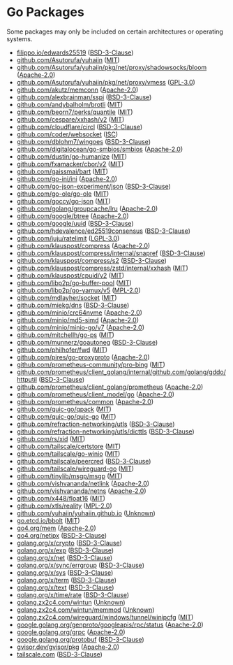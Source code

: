 # Go Packages

Some packages may only be included on certain architectures or operating systems.

- [filippo.io/edwards25519](https://pkg.go.dev/filippo.io/edwards25519) ([BSD-3-Clause](https://github.com/FiloSottile/edwards25519/blob/v1.1.0/LICENSE))
- [github.com/Asutorufa/yuhaiin](https://pkg.go.dev/github.com/Asutorufa/yuhaiin) ([MIT](https://github.com/Asutorufa/yuhaiin/blob/HEAD/LICENSE))
- [github.com/Asutorufa/yuhaiin/pkg/net/proxy/shadowsocks/bloom](https://pkg.go.dev/github.com/Asutorufa/yuhaiin/pkg/net/proxy/shadowsocks/bloom) ([Apache-2.0](https://github.com/Asutorufa/yuhaiin/blob/HEAD/pkg/net/proxy/shadowsocks/bloom/LICENSE))
- [github.com/Asutorufa/yuhaiin/pkg/net/proxy/vmess](https://pkg.go.dev/github.com/Asutorufa/yuhaiin/pkg/net/proxy/vmess) ([GPL-3.0](https://github.com/Asutorufa/yuhaiin/blob/HEAD/pkg/net/proxy/vmess/LICENSE))
- [github.com/akutz/memconn](https://pkg.go.dev/github.com/akutz/memconn) ([Apache-2.0](https://github.com/akutz/memconn/blob/v0.1.0/LICENSE))
- [github.com/alexbrainman/sspi](https://pkg.go.dev/github.com/alexbrainman/sspi) ([BSD-3-Clause](https://github.com/alexbrainman/sspi/blob/1a75b4708caa/LICENSE))
- [github.com/andybalholm/brotli](https://pkg.go.dev/github.com/andybalholm/brotli) ([MIT](https://github.com/andybalholm/brotli/blob/v1.1.0/LICENSE))
- [github.com/beorn7/perks/quantile](https://pkg.go.dev/github.com/beorn7/perks/quantile) ([MIT](https://github.com/beorn7/perks/blob/v1.0.1/LICENSE))
- [github.com/cespare/xxhash/v2](https://pkg.go.dev/github.com/cespare/xxhash/v2) ([MIT](https://github.com/cespare/xxhash/blob/v2.3.0/LICENSE.txt))
- [github.com/cloudflare/circl](https://pkg.go.dev/github.com/cloudflare/circl) ([BSD-3-Clause](https://github.com/cloudflare/circl/blob/v1.6.1/LICENSE))
- [github.com/coder/websocket](https://pkg.go.dev/github.com/coder/websocket) ([ISC](https://github.com/coder/websocket/blob/v1.8.12/LICENSE.txt))
- [github.com/dblohm7/wingoes](https://pkg.go.dev/github.com/dblohm7/wingoes) ([BSD-3-Clause](https://github.com/dblohm7/wingoes/blob/a09d6be7affa/LICENSE))
- [github.com/digitalocean/go-smbios/smbios](https://pkg.go.dev/github.com/digitalocean/go-smbios/smbios) ([Apache-2.0](https://github.com/digitalocean/go-smbios/blob/390a4f403a8e/LICENSE.md))
- [github.com/dustin/go-humanize](https://pkg.go.dev/github.com/dustin/go-humanize) ([MIT](https://github.com/dustin/go-humanize/blob/v1.0.1/LICENSE))
- [github.com/fxamacker/cbor/v2](https://pkg.go.dev/github.com/fxamacker/cbor/v2) ([MIT](https://github.com/fxamacker/cbor/blob/v2.7.0/LICENSE))
- [github.com/gaissmai/bart](https://pkg.go.dev/github.com/gaissmai/bart) ([MIT](https://github.com/gaissmai/bart/blob/v0.18.0/LICENSE))
- [github.com/go-ini/ini](https://pkg.go.dev/github.com/go-ini/ini) ([Apache-2.0](https://github.com/go-ini/ini/blob/v1.67.0/LICENSE))
- [github.com/go-json-experiment/json](https://pkg.go.dev/github.com/go-json-experiment/json) ([BSD-3-Clause](https://github.com/go-json-experiment/json/blob/e39067aee2d2/LICENSE))
- [github.com/go-ole/go-ole](https://pkg.go.dev/github.com/go-ole/go-ole) ([MIT](https://github.com/go-ole/go-ole/blob/v1.3.0/LICENSE))
- [github.com/goccy/go-json](https://pkg.go.dev/github.com/goccy/go-json) ([MIT](https://github.com/goccy/go-json/blob/v0.10.5/LICENSE))
- [github.com/golang/groupcache/lru](https://pkg.go.dev/github.com/golang/groupcache/lru) ([Apache-2.0](https://github.com/golang/groupcache/blob/41bb18bfe9da/LICENSE))
- [github.com/google/btree](https://pkg.go.dev/github.com/google/btree) ([Apache-2.0](https://github.com/google/btree/blob/v1.1.2/LICENSE))
- [github.com/google/uuid](https://pkg.go.dev/github.com/google/uuid) ([BSD-3-Clause](https://github.com/google/uuid/blob/v1.6.0/LICENSE))
- [github.com/hdevalence/ed25519consensus](https://pkg.go.dev/github.com/hdevalence/ed25519consensus) ([BSD-3-Clause](https://github.com/hdevalence/ed25519consensus/blob/v0.2.0/LICENSE))
- [github.com/juju/ratelimit](https://pkg.go.dev/github.com/juju/ratelimit) ([LGPL-3.0](https://github.com/juju/ratelimit/blob/v1.0.2/LICENSE))
- [github.com/klauspost/compress](https://pkg.go.dev/github.com/klauspost/compress) ([Apache-2.0](https://github.com/klauspost/compress/blob/v1.18.0/LICENSE))
- [github.com/klauspost/compress/internal/snapref](https://pkg.go.dev/github.com/klauspost/compress/internal/snapref) ([BSD-3-Clause](https://github.com/klauspost/compress/blob/v1.18.0/internal/snapref/LICENSE))
- [github.com/klauspost/compress/s2](https://pkg.go.dev/github.com/klauspost/compress/s2) ([BSD-3-Clause](https://github.com/klauspost/compress/blob/v1.18.0/s2/LICENSE))
- [github.com/klauspost/compress/zstd/internal/xxhash](https://pkg.go.dev/github.com/klauspost/compress/zstd/internal/xxhash) ([MIT](https://github.com/klauspost/compress/blob/v1.18.0/zstd/internal/xxhash/LICENSE.txt))
- [github.com/klauspost/cpuid/v2](https://pkg.go.dev/github.com/klauspost/cpuid/v2) ([MIT](https://github.com/klauspost/cpuid/blob/v2.2.11/LICENSE))
- [github.com/libp2p/go-buffer-pool](https://pkg.go.dev/github.com/libp2p/go-buffer-pool) ([MIT](https://github.com/libp2p/go-buffer-pool/blob/v0.1.0/LICENSE))
- [github.com/libp2p/go-yamux/v5](https://pkg.go.dev/github.com/libp2p/go-yamux/v5) ([MPL-2.0](https://github.com/libp2p/go-yamux/blob/v5.1.0/LICENSE))
- [github.com/mdlayher/socket](https://pkg.go.dev/github.com/mdlayher/socket) ([MIT](https://github.com/mdlayher/socket/blob/v0.5.0/LICENSE.md))
- [github.com/miekg/dns](https://pkg.go.dev/github.com/miekg/dns) ([BSD-3-Clause](https://github.com/miekg/dns/blob/v1.1.68/LICENSE))
- [github.com/minio/crc64nvme](https://pkg.go.dev/github.com/minio/crc64nvme) ([Apache-2.0](https://github.com/minio/crc64nvme/blob/v1.0.2/LICENSE))
- [github.com/minio/md5-simd](https://pkg.go.dev/github.com/minio/md5-simd) ([Apache-2.0](https://github.com/minio/md5-simd/blob/v1.1.2/LICENSE))
- [github.com/minio/minio-go/v7](https://pkg.go.dev/github.com/minio/minio-go/v7) ([Apache-2.0](https://github.com/minio/minio-go/blob/v7.0.95/LICENSE))
- [github.com/mitchellh/go-ps](https://pkg.go.dev/github.com/mitchellh/go-ps) ([MIT](https://github.com/mitchellh/go-ps/blob/v1.0.0/LICENSE.md))
- [github.com/munnerz/goautoneg](https://pkg.go.dev/github.com/munnerz/goautoneg) ([BSD-3-Clause](https://github.com/munnerz/goautoneg/blob/a7dc8b61c822/LICENSE))
- [github.com/philhofer/fwd](https://pkg.go.dev/github.com/philhofer/fwd) ([MIT](https://github.com/philhofer/fwd/blob/v1.2.0/LICENSE.md))
- [github.com/pires/go-proxyproto](https://pkg.go.dev/github.com/pires/go-proxyproto) ([Apache-2.0](https://github.com/pires/go-proxyproto/blob/v0.8.1/LICENSE))
- [github.com/prometheus-community/pro-bing](https://pkg.go.dev/github.com/prometheus-community/pro-bing) ([MIT](https://github.com/Asutorufa/pro-bing/blob/626d07c0d4ca/LICENSE))
- [github.com/prometheus/client_golang/internal/github.com/golang/gddo/httputil](https://pkg.go.dev/github.com/prometheus/client_golang/internal/github.com/golang/gddo/httputil) ([BSD-3-Clause](https://github.com/prometheus/client_golang/blob/v1.23.0/internal/github.com/golang/gddo/LICENSE))
- [github.com/prometheus/client_golang/prometheus](https://pkg.go.dev/github.com/prometheus/client_golang/prometheus) ([Apache-2.0](https://github.com/prometheus/client_golang/blob/v1.23.0/LICENSE))
- [github.com/prometheus/client_model/go](https://pkg.go.dev/github.com/prometheus/client_model/go) ([Apache-2.0](https://github.com/prometheus/client_model/blob/v0.6.2/LICENSE))
- [github.com/prometheus/common](https://pkg.go.dev/github.com/prometheus/common) ([Apache-2.0](https://github.com/prometheus/common/blob/v0.65.0/LICENSE))
- [github.com/quic-go/qpack](https://pkg.go.dev/github.com/quic-go/qpack) ([MIT](https://github.com/quic-go/qpack/blob/v0.5.1/LICENSE.md))
- [github.com/quic-go/quic-go](https://pkg.go.dev/github.com/quic-go/quic-go) ([MIT](https://github.com/quic-go/quic-go/blob/v0.54.0/LICENSE))
- [github.com/refraction-networking/utls](https://pkg.go.dev/github.com/refraction-networking/utls) ([BSD-3-Clause](https://github.com/refraction-networking/utls/blob/v1.8.0/LICENSE))
- [github.com/refraction-networking/utls/dicttls](https://pkg.go.dev/github.com/refraction-networking/utls/dicttls) ([BSD-3-Clause](https://github.com/refraction-networking/utls/blob/v1.8.0/dicttls/LICENSE))
- [github.com/rs/xid](https://pkg.go.dev/github.com/rs/xid) ([MIT](https://github.com/rs/xid/blob/v1.6.0/LICENSE))
- [github.com/tailscale/certstore](https://pkg.go.dev/github.com/tailscale/certstore) ([MIT](https://github.com/tailscale/certstore/blob/d3fa0460f47e/LICENSE.md))
- [github.com/tailscale/go-winio](https://pkg.go.dev/github.com/tailscale/go-winio) ([MIT](https://github.com/tailscale/go-winio/blob/c4f33415bf55/LICENSE))
- [github.com/tailscale/peercred](https://pkg.go.dev/github.com/tailscale/peercred) ([BSD-3-Clause](https://github.com/tailscale/peercred/blob/35a0c7bd7edc/LICENSE))
- [github.com/tailscale/wireguard-go](https://pkg.go.dev/github.com/tailscale/wireguard-go) ([MIT](https://github.com/tailscale/wireguard-go/blob/1d0488a3d7da/LICENSE))
- [github.com/tinylib/msgp/msgp](https://pkg.go.dev/github.com/tinylib/msgp/msgp) ([MIT](https://github.com/tinylib/msgp/blob/v1.3.0/LICENSE))
- [github.com/vishvananda/netlink](https://pkg.go.dev/github.com/vishvananda/netlink) ([Apache-2.0](https://github.com/vishvananda/netlink/blob/v1.3.1/LICENSE))
- [github.com/vishvananda/netns](https://pkg.go.dev/github.com/vishvananda/netns) ([Apache-2.0](https://github.com/vishvananda/netns/blob/v0.0.5/LICENSE))
- [github.com/x448/float16](https://pkg.go.dev/github.com/x448/float16) ([MIT](https://github.com/x448/float16/blob/v0.8.4/LICENSE))
- [github.com/xtls/reality](https://pkg.go.dev/github.com/xtls/reality) ([MPL-2.0](https://github.com/xtls/reality/blob/de3bb4d08f5a/LICENSE))
- [github.com/yuhaiin/yuhaiin.github.io](https://pkg.go.dev/github.com/yuhaiin/yuhaiin.github.io) ([Unknown](Unknown))
- [go.etcd.io/bbolt](https://pkg.go.dev/go.etcd.io/bbolt) ([MIT](https://github.com/etcd-io/bbolt/blob/v1.4.2/LICENSE))
- [go4.org/mem](https://pkg.go.dev/go4.org/mem) ([Apache-2.0](https://github.com/go4org/mem/blob/ae6ca9944745/LICENSE))
- [go4.org/netipx](https://pkg.go.dev/go4.org/netipx) ([BSD-3-Clause](https://github.com/go4org/netipx/blob/fdeea329fbba/LICENSE))
- [golang.org/x/crypto](https://pkg.go.dev/golang.org/x/crypto) ([BSD-3-Clause](https://cs.opensource.google/go/x/crypto/+/v0.41.0:LICENSE))
- [golang.org/x/exp](https://pkg.go.dev/golang.org/x/exp) ([BSD-3-Clause](https://cs.opensource.google/go/x/exp/+/ce4c2cf3:LICENSE))
- [golang.org/x/net](https://pkg.go.dev/golang.org/x/net) ([BSD-3-Clause](https://cs.opensource.google/go/x/net/+/v0.43.0:LICENSE))
- [golang.org/x/sync/errgroup](https://pkg.go.dev/golang.org/x/sync/errgroup) ([BSD-3-Clause](https://cs.opensource.google/go/x/sync/+/v0.16.0:LICENSE))
- [golang.org/x/sys](https://pkg.go.dev/golang.org/x/sys) ([BSD-3-Clause](https://cs.opensource.google/go/x/sys/+/v0.35.0:LICENSE))
- [golang.org/x/term](https://pkg.go.dev/golang.org/x/term) ([BSD-3-Clause](https://cs.opensource.google/go/x/term/+/v0.34.0:LICENSE))
- [golang.org/x/text](https://pkg.go.dev/golang.org/x/text) ([BSD-3-Clause](https://cs.opensource.google/go/x/text/+/v0.28.0:LICENSE))
- [golang.org/x/time/rate](https://pkg.go.dev/golang.org/x/time/rate) ([BSD-3-Clause](https://cs.opensource.google/go/x/time/+/v0.12.0:LICENSE))
- [golang.zx2c4.com/wintun](https://pkg.go.dev/golang.zx2c4.com/wintun) ([Unknown](Unknown))
- [golang.zx2c4.com/wintun/memmod](https://pkg.go.dev/golang.zx2c4.com/wintun/memmod) ([Unknown](Unknown))
- [golang.zx2c4.com/wireguard/windows/tunnel/winipcfg](https://pkg.go.dev/golang.zx2c4.com/wireguard/windows/tunnel/winipcfg) ([MIT](https://git.zx2c4.com/wireguard-windows/tree/COPYING?id=8e6558eba666))
- [google.golang.org/genproto/googleapis/rpc/status](https://pkg.go.dev/google.golang.org/genproto/googleapis/rpc/status) ([Apache-2.0](https://github.com/googleapis/go-genproto/blob/200df99c418a/googleapis/rpc/LICENSE))
- [google.golang.org/grpc](https://pkg.go.dev/google.golang.org/grpc) ([Apache-2.0](https://github.com/grpc/grpc-go/blob/v1.74.2/LICENSE))
- [google.golang.org/protobuf](https://pkg.go.dev/google.golang.org/protobuf) ([BSD-3-Clause](https://github.com/protocolbuffers/protobuf-go/blob/v1.36.7/LICENSE))
- [gvisor.dev/gvisor/pkg](https://pkg.go.dev/gvisor.dev/gvisor/pkg) ([Apache-2.0](https://github.com/google/gvisor/blob/2a7b5c7dece9/LICENSE))
- [tailscale.com](https://pkg.go.dev/tailscale.com) ([BSD-3-Clause](https://github.com/Asutorufa/tailscale/blob/aff408237952/LICENSE))
